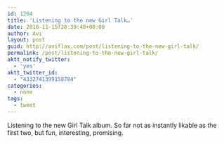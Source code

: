 ```yaml
---
id: 1204
title: 'Listening to the new Girl Talk…'
date: 2010-11-15T20:39:40+00:00
author: Avi
layout: post
guid: http://aviflax.com/post/listening-to-the-new-girl-talk/
permalink: /post/listening-to-the-new-girl-talk/
aktt_notify_twitter:
  - 'yes'
aktt_twitter_id:
  - "4332741399158784"
categories:
  - none
tags:
  - tweet
---
```

Listening to the new Girl Talk album. So far not as instantly likable as the first two, but fun, interesting, promising.